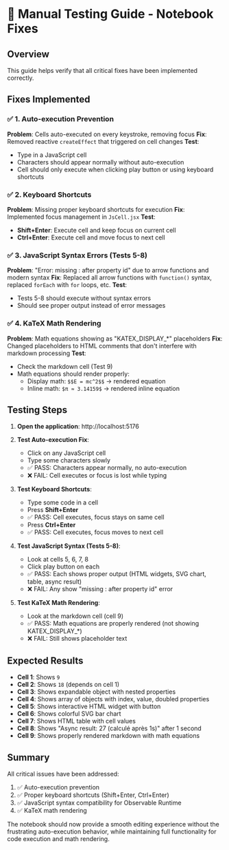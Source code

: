 # 🧪 Manual Testing Guide - Notebook Fixes

## Overview
This guide helps verify that all critical fixes have been implemented correctly.

## Fixes Implemented

### ✅ 1. Auto-execution Prevention
**Problem**: Cells auto-executed on every keystroke, removing focus
**Fix**: Removed reactive `createEffect` that triggered on cell changes
**Test**: 
- Type in a JavaScript cell
- Characters should appear normally without auto-execution
- Cell should only execute when clicking play button or using keyboard shortcuts

### ✅ 2. Keyboard Shortcuts
**Problem**: Missing proper keyboard shortcuts for execution
**Fix**: Implemented focus management in `JsCell.jsx`
**Test**:
- **Shift+Enter**: Execute cell and keep focus on current cell
- **Ctrl+Enter**: Execute cell and move focus to next cell

### ✅ 3. JavaScript Syntax Errors (Tests 5-8)
**Problem**: "Error: missing : after property id" due to arrow functions and modern syntax
**Fix**: Replaced all arrow functions with `function()` syntax, replaced `forEach` with `for` loops, etc.
**Test**:
- Tests 5-8 should execute without syntax errors
- Should see proper output instead of error messages

### ✅ 4. KaTeX Math Rendering
**Problem**: Math equations showing as "KATEX_DISPLAY_*" placeholders
**Fix**: Changed placeholders to HTML comments that don't interfere with markdown processing
**Test**:
- Check the markdown cell (Test 9)
- Math equations should render properly:
  - Display math: `$$E = mc^2$$` → rendered equation
  - Inline math: `$π ≈ 3.14159$` → rendered inline equation

## Testing Steps

1. **Open the application**: http://localhost:5176

2. **Test Auto-execution Fix**:
   - Click on any JavaScript cell
   - Type some characters slowly
   - ✅ PASS: Characters appear normally, no auto-execution
   - ❌ FAIL: Cell executes or focus is lost while typing

3. **Test Keyboard Shortcuts**:
   - Type some code in a cell
   - Press **Shift+Enter**
   - ✅ PASS: Cell executes, focus stays on same cell
   - Press **Ctrl+Enter**  
   - ✅ PASS: Cell executes, focus moves to next cell

4. **Test JavaScript Syntax (Tests 5-8)**:
   - Look at cells 5, 6, 7, 8
   - Click play button on each
   - ✅ PASS: Each shows proper output (HTML widgets, SVG chart, table, async result)
   - ❌ FAIL: Any show "missing : after property id" error

5. **Test KaTeX Math Rendering**:
   - Look at the markdown cell (cell 9)
   - ✅ PASS: Math equations are properly rendered (not showing KATEX_DISPLAY_*)
   - ❌ FAIL: Still shows placeholder text

## Expected Results

- **Cell 1**: Shows `9`
- **Cell 2**: Shows `18` (depends on cell 1)
- **Cell 3**: Shows expandable object with nested properties
- **Cell 4**: Shows array of objects with index, value, doubled properties
- **Cell 5**: Shows interactive HTML widget with button
- **Cell 6**: Shows colorful SVG bar chart
- **Cell 7**: Shows HTML table with cell values
- **Cell 8**: Shows "Async result: 27 (calculé après 1s)" after 1 second
- **Cell 9**: Shows properly rendered markdown with math equations

## Summary

All critical issues have been addressed:
1. ✅ Auto-execution prevention
2. ✅ Proper keyboard shortcuts (Shift+Enter, Ctrl+Enter)
3. ✅ JavaScript syntax compatibility for Observable Runtime
4. ✅ KaTeX math rendering

The notebook should now provide a smooth editing experience without the frustrating auto-execution behavior, while maintaining full functionality for code execution and math rendering.